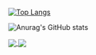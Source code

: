 
[![Top Langs](https://github-readme-stats.vercel.app/api/top-langs/?username=suprajaarthi&layout=compact)](https://github.com/anuraghazra/github-readme-stats)


![Anurag's GitHub stats](https://github-readme-stats.vercel.app/api?username=suprajaarthi&show_icons=true&theme=radical)

<a href="https://github.com/anuraghazra/github-readme-stats">
  <img align="center" src="https://github-readme-stats.vercel.app/api?username=suprajaarthi&show_icons=true&theme=radical" />
</a>
<a href="https://github.com/anuraghazra/convoychat">
  <img align="center" src="![Anurag's GitHub stats](https://github-readme-stats.vercel.app/api?username=suprajaarthi&show_icons=true&theme=radical)">

</a>


